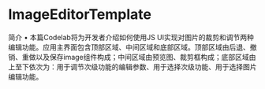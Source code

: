 # ImageEditorTemplate
简介
• 本篇Codelab将为开发者介绍如何使用JS UI实现对图片的裁剪和调节两种编辑功能。应用主界面包含顶部区域、中间区域和底部区域。顶部区域由后退、撤销、重做以及保存image组件构成；中间区域由预览图、裁剪框构成；底部区域由上至下依次为：用于调节次级功能的编辑参数、用于选择次级功能、用于选择图片编辑功能。

